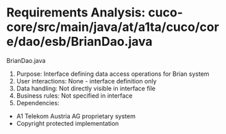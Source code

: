 # Requirements Analysis: cuco-core/src/main/java/at/a1ta/cuco/core/dao/esb/BrianDao.java

BrianDao.java
1. Purpose: Interface defining data access operations for Brian system
2. User interactions: None - interface definition only
3. Data handling: Not directly visible in interface file
4. Business rules: Not specified in interface
5. Dependencies:
- A1 Telekom Austria AG proprietary system
- Copyright protected implementation